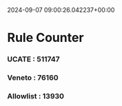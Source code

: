 2024-09-07 09:00:26.042237+00:00
# Rule Counter 
 ### UCATE : 511747

 ### Veneto : 76160

 ### Allowlist : 13930